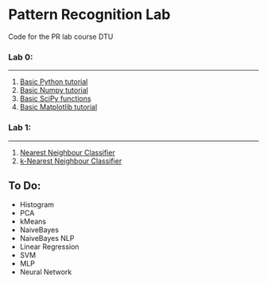 # Pattern Recognition Lab

Code for the PR lab course DTU

### Lab 0:
***
1. [Basic Python tutorial](Lab%200/Python_tutorials.ipynb)
2. [Basic Numpy tutorial](Lab%200/Numpy_tutorial.ipynb)
3. [Basic SciPy functions](Lab%200/Basic%20SciPy%20Functions.ipynb)
4. [Basic Matplotlib tutorial](Lab%200/matplotlib_tutorial.ipynb)

### Lab 1:
***
1. [Nearest Neighbour Classifier](Lab%201/Nearest%20Neighbour%20Classifier.ipynb)
2. [k-Nearest Neighbour Classifier](Lab%201/k-Nearest%20Neighbour%20Classifier.ipynb)

## To Do:
- Histogram
- PCA
- kMeans
- NaiveBayes
- NaiveBayes NLP
- Linear Regression
- SVM
- MLP
- Neural Network
